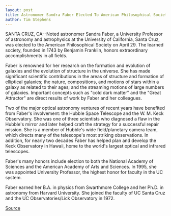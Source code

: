 ```yaml
---
layout: post
title: Astronomer Sandra Faber Elected To American Philosophical Society
author: Tim Stephens
---
```


SANTA CRUZ, CA--Noted astronomer Sandra Faber, a University Professor of astronomy and astrophysics at the University of California, Santa Cruz, was elected to the American Philosophical Society on April 29. The learned society, founded in 1743 by Benjamin Franklin, honors extraordinary accomplishments in all fields.

Faber is renowned for her research on the formation and evolution of galaxies and the evolution of structure in the universe. She has made significant scientific contributions in the areas of structure and formation of elliptical galaxies; the nature, compositions, and motions of stars within a galaxy as related to their ages; and the streaming motions of large numbers of galaxies. Important concepts such as "cold dark matter" and the "Great Attractor" are direct results of work by Faber and her colleagues.

Two of the major optical astronomy ventures of recent years have benefited from Faber's involvement: the Hubble Space Telescope and the W. M. Keck Observatory. She was one of three scientists who diagnosed a flaw in the Hubble's mirror and later helped craft the strategy for a successful repair mission. She is a member of Hubble's wide field/planetary camera team, which directs many of the telescope's most striking observations. In addition, for nearly two decades Faber has helped plan and develop the Keck Observatory in Hawaii, home to the world's largest optical and infrared telescopes.

Faber's many honors include election to both the National Academy of Sciences and the American Academy of Arts and Sciences. In 1995, she was appointed University Professor, the highest honor for faculty in the UC system.

Faber earned her B.A. in physics from Swarthmore College and her Ph.D. in astronomy from Harvard University. She joined the faculty of UC Santa Cruz and the UC Observatories/Lick Observatory in 1972.  

[Source](http://www1.ucsc.edu/news_events/press_releases/archive/00-01/05-01/faber.html "Permalink to UCSC Press Release: American Philosophical Society")
